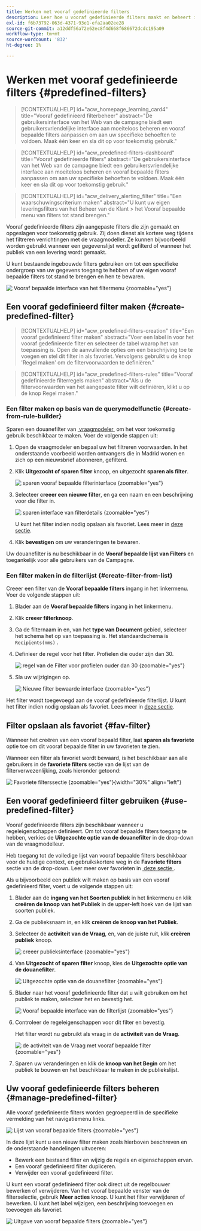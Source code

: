 ```yaml
---
title: Werken met vooraf gedefinieerde filters
description: Leer hoe u vooraf gedefinieerde filters maakt en beheert in Adobe Campaign Web
exl-id: f6b73792-063d-4371-93e1-efa2aa02ee28
source-git-commit: a12ddf56a72e62ec8f4d668f686672dcdc195a09
workflow-type: tm+mt
source-wordcount: '832'
ht-degree: 1%

---
```


# Werken met vooraf gedefinieerde filters {#predefined-filters}

>[!CONTEXTUALHELP]
>id="acw_homepage_learning_card4"
>title="Vooraf gedefinieerd filterbeheer"
>abstract="De gebruikersinterface van het Web van de campagne biedt een gebruikersvriendelijke interface aan moeiteloos beheren en vooraf bepaalde filters aanpassen om aan uw specifieke behoeften te voldoen. Maak één keer en sla dit op voor toekomstig gebruik."

>[!CONTEXTUALHELP]
>id="acw_predefined-filters-dashboard"
>title="Vooraf gedefinieerde filters"
>abstract="De gebruikersinterface van het Web van de campagne biedt een gebruikersvriendelijke interface aan moeiteloos beheren en vooraf bepaalde filters aanpassen om aan uw specifieke behoeften te voldoen. Maak één keer en sla dit op voor toekomstig gebruik."

>[!CONTEXTUALHELP]
>id="acw_delivery_alerting_filter"
>title="Een waarschuwingscriterium maken"
>abstract="U kunt uw eigen leveringsfilters van het Beheer van de Klant > het Vooraf bepaalde menu van filters tot stand brengen."

Vooraf gedefinieerde filters zijn aangepaste filters die zijn gemaakt en opgeslagen voor toekomstig gebruik. Zij doen dienst als kortere weg tijdens het filtreren verrichtingen met de vraagmodeller. Ze kunnen bijvoorbeeld worden gebruikt wanneer een gegevenslijst wordt gefilterd of wanneer het publiek van een levering wordt gemaakt.

U kunt bestaande ingebouwde filters gebruiken om tot een specifieke ondergroep van uw gegevens toegang te hebben of uw eigen vooraf bepaalde filters tot stand te brengen en hen te bewaren.

![&#x200B; Vooraf bepaalde interface van het filtermenu &#x200B;](assets/predefined-filters-menu.png){zoomable="yes"}

## Een vooraf gedefinieerd filter maken {#create-predefined-filter}

>[!CONTEXTUALHELP]
>id="acw_predefined-filters-creation"
>title="Een vooraf gedefinieerd filter maken"
>abstract="Voer een label in voor het vooraf gedefinieerde filter en selecteer de tabel waarop het van toepassing is. Open de aanvullende opties om een beschrijving toe te voegen en stel dit filter in als favoriet. Vervolgens gebruikt u de knop &#39;Regel maken&#39; om de filtervoorwaarden te definiëren."

>[!CONTEXTUALHELP]
>id="acw_predefined-filters-rules"
>title="Vooraf gedefinieerde filterregels maken"
>abstract="Als u de filtervoorwaarden van het aangepaste filter wilt definiëren, klikt u op de knop Regel maken."

### Een filter maken op basis van de querymodelfunctie {#create-from-rule-builder}

Sparen een douanefilter van [&#x200B; vraagmodeler &#x200B;](../query/query-modeler-overview.md) om het voor toekomstig gebruik beschikbaar te maken. Voer de volgende stappen uit:

1. Open de vraagmodeler en bepaal uw het filtreren voorwaarden. In het onderstaande voorbeeld worden ontvangers die in Madrid wonen en zich op een nieuwsbrief abonneren, gefilterd.
1. Klik **Uitgezocht of sparen filter** knoop, en uitgezocht **sparen als filter**.

   ![&#x200B; sparen vooraf bepaalde filterinterface &#x200B;](assets/predefined-filters-save.png){zoomable="yes"}

1. Selecteer **creeer een nieuwe filter**, en ga een naam en een beschrijving voor die filter in.

   ![&#x200B; sparen interface van filterdetails &#x200B;](assets/predefined-filters-save-filter.png){zoomable="yes"}

   U kunt het filter indien nodig opslaan als favoriet. Lees meer in [deze sectie](#fav-filter).

1. Klik **bevestigen** om uw veranderingen te bewaren.

Uw douanefilter is nu beschikbaar in de **Vooraf bepaalde lijst van Filters** en toegankelijk voor alle gebruikers van de Campagne.

### Een filter maken in de filterlijst {#create-filter-from-list}

Creeer een filter van de **Vooraf bepaalde filters** ingang in het linkermenu. Voer de volgende stappen uit:

1. Blader aan de **Vooraf bepaalde filters** ingang in het linkermenu.
1. Klik **creeer filterknoop**.
1. Ga de filternaam in en, van het **type van Document** gebied, selecteer het schema het op van toepassing is. Het standaardschema is `Recipients(nms)` .

1. Definieer de regel voor het filter. Profielen die ouder zijn dan 30.

   ![&#x200B; regel van de Filter voor profielen ouder dan 30 &#x200B;](assets/filter-30+.png){zoomable="yes"}

1. Sla uw wijzigingen op.

   ![&#x200B; Nieuwe filter bewaarde interface &#x200B;](assets/new-filter.png){zoomable="yes"}

Het filter wordt toegevoegd aan de vooraf gedefinieerde filterlijst. U kunt het filter indien nodig opslaan als favoriet. Lees meer in [deze sectie](#fav-filter).

## Filter opslaan als favoriet {#fav-filter}

Wanneer het creëren van een vooraf bepaald filter, laat **sparen als favoriete** optie toe om dit vooraf bepaalde filter in uw favorieten te zien.

Wanneer een filter als favoriet wordt bewaard, is het beschikbaar aan alle gebruikers in de **favoriete filters** sectie van de lijst van de filterverwezenlijking, zoals hieronder getoond:

![&#x200B; Favoriete filterssectie &#x200B;](assets/predefined-filters-favorite.png){zoomable="yes"}{width="30%" align="left"}

## Een vooraf gedefinieerd filter gebruiken {#use-predefined-filter}

Vooraf gedefinieerde filters zijn beschikbaar wanneer u regeleigenschappen definieert. Om tot vooraf bepaalde filters toegang te hebben, verkies de **Uitgezochte optie van de douanefilter** in de drop-down van de vraagmodelleur.

Heb toegang tot de volledige lijst van vooraf bepaalde filters beschikbaar voor de huidige context, en gebruikskortere weg in de **Favoriete filters** sectie van de drop-down. Leer meer over favorieten in [&#x200B; deze sectie &#x200B;](#fav-filter).

Als u bijvoorbeeld een publiek wilt maken op basis van een vooraf gedefinieerd filter, voert u de volgende stappen uit:

1. Blader aan de **ingang van het Soorten publiek** in het linkermenu en klik **creëren de knoop van het Publiek** in de upper-left hoek van de lijst van soorten publiek.
1. Ga de publieksnaam in, en klik **creëren de knoop van het Publiek**.
1. Selecteer de **activiteit van de Vraag**, en, van de juiste ruit, klik **creëren publiek** knoop.

   ![&#x200B; creeer publieksinterface &#x200B;](assets/build-audience-from-filter.png){zoomable="yes"}

1. Van **Uitgezocht of sparen filter** knoop, kies de **Uitgezochte optie van de douanefilter**.

   ![&#x200B; Uitgezochte optie van de douanefilter &#x200B;](assets/build-audience-select-custom-filter.png){zoomable="yes"}

1. Blader naar het vooraf gedefinieerde filter dat u wilt gebruiken om het publiek te maken, selecteer het en bevestig het.

   ![&#x200B; Vooraf bepaalde interface van de filterlijst &#x200B;](assets/build-audience-filter-list.png){zoomable="yes"}

1. Controleer de regeleigenschappen voor dit filter en bevestig.

   Het filter wordt nu gebruikt als vraag in de **activiteit van de Vraag**.

   ![&#x200B; de activiteit van de Vraag met vooraf bepaalde filter &#x200B;](assets/build-audience-confirm.png){zoomable="yes"}

1. Sparen uw veranderingen en klik de **knoop van het Begin** om het publiek te bouwen en het beschikbaar te maken in de publiekslijst.

## Uw vooraf gedefinieerde filters beheren {#manage-predefined-filter}

Alle vooraf gedefinieerde filters worden gegroepeerd in de specifieke vermelding van het navigatiemenu links.

![&#x200B; Lijst van vooraf bepaalde filters &#x200B;](assets/list-of-filters.png){zoomable="yes"}

In deze lijst kunt u een nieuw filter maken zoals hierboven beschreven en de onderstaande handelingen uitvoeren:

* Bewerk een bestaand filter en wijzig de regels en eigenschappen ervan.
* Een vooraf gedefinieerd filter dupliceren.
* Verwijder een vooraf gedefinieerd filter.

U kunt een vooraf gedefinieerd filter ook direct uit de regelbouwer bewerken of verwijderen. Van het vooraf bepaalde venster van de filterselectie, gebruik **Meer acties** knoop. U kunt het filter verwijderen of bewerken. U kunt het label wijzigen, een beschrijving toevoegen en toevoegen als favoriet.

![&#x200B; Uitgave van vooraf bepaalde filters &#x200B;](assets/filter-edit.png){zoomable="yes"}

<!--
## Built-in predefined filters {#ootb-predefined-filter}

Campaign comes with a set of predefined filters, built from the client console. These filters can be used to define your audiences, and rules. They must not be modified.
-->